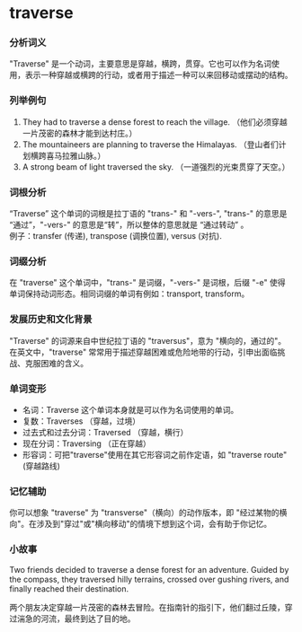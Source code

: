 # traverse

### 分析词义

  

"Traverse" 是一个动词，主要意思是穿越，横跨，贯穿。它也可以作为名词使用，表示一种穿越或横跨的行动，或者用于描述一种可以来回移动或摆动的结构。

  

### 列举例句

  

1.  They had to traverse a dense forest to reach the village. （他们必须穿越一片茂密的森林才能到达村庄。）
2.  The mountaineers are planning to traverse the Himalayas. （登山者们计划横跨喜马拉雅山脉。）
3.  A strong beam of light traversed the sky. （一道强烈的光束贯穿了天空。）

  

### 词根分析

  

“Traverse” 这个单词的词根是拉丁语的 "trans-" 和 "-vers-", "trans-" 的意思是 “通过”，"-vers-" 的意思是“转”，所以整体的意思就是 “通过转动” 。  
例子：transfer (传递), transpose (调换位置), versus (对抗).

  

### 词缀分析

  

在 "traverse" 这个单词中，"trans-" 是词缀，"-vers-" 是词根，后缀 "-e" 使得单词保持动词形态。相同词缀的单词有例如：transport, transform。

  

### 发展历史和文化背景

  

"Traverse" 的词源来自中世纪拉丁语的 "traversus"，意为 "横向的，通过的"。在英文中，"traverse" 常常用于描述穿越困难或危险地带的行动，引申出面临挑战、克服困难的含义。

  

### 单词变形

  

*   名词：Traverse 这个单词本身就是可以作为名词使用的单词。
*   复数：Traverses （穿越，过境）
*   过去式和过去分词：Traversed （穿越，横行）
*   现在分词：Traversing （正在穿越）
*   形容词：可把"traverse"使用在其它形容词之前作定语，如 "traverse route" (穿越路线)

  

### 记忆辅助

  

你可以想象 "traverse" 为 "transverse"（横向）的动作版本，即 "经过某物的横向"。在涉及到"穿过"或"横向移动"的情境下想到这个词，会有助于你记忆。

  

### 小故事

  

Two friends decided to traverse a dense forest for an adventure. Guided by the compass, they traversed hilly terrains, crossed over gushing rivers, and finally reached their destination.

  

两个朋友决定穿越一片茂密的森林去冒险。在指南针的指引下，他们翻过丘陵，穿过湍急的河流，最终到达了目的地。
